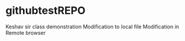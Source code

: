 # githubtestREPO
Keshav sir class demonstration
Modification to local file
Modification in Remote browser

